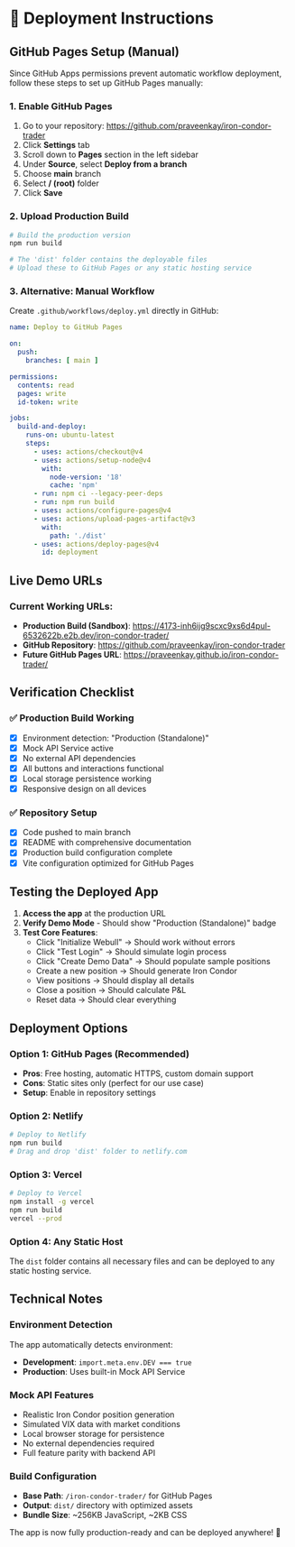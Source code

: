 # 🚀 Deployment Instructions

## GitHub Pages Setup (Manual)

Since GitHub Apps permissions prevent automatic workflow deployment, follow these steps to set up GitHub Pages manually:

### 1. Enable GitHub Pages
1. Go to your repository: https://github.com/praveenkay/iron-condor-trader
2. Click **Settings** tab
3. Scroll down to **Pages** section in the left sidebar
4. Under **Source**, select **Deploy from a branch**
5. Choose **main** branch
6. Select **/ (root)** folder
7. Click **Save**

### 2. Upload Production Build
```bash
# Build the production version
npm run build

# The 'dist' folder contains the deployable files
# Upload these to GitHub Pages or any static hosting service
```

### 3. Alternative: Manual Workflow
Create `.github/workflows/deploy.yml` directly in GitHub:

```yaml
name: Deploy to GitHub Pages

on:
  push:
    branches: [ main ]

permissions:
  contents: read
  pages: write
  id-token: write

jobs:
  build-and-deploy:
    runs-on: ubuntu-latest
    steps:
      - uses: actions/checkout@v4
      - uses: actions/setup-node@v4
        with:
          node-version: '18'
          cache: 'npm'
      - run: npm ci --legacy-peer-deps
      - run: npm run build
      - uses: actions/configure-pages@v4
      - uses: actions/upload-pages-artifact@v3
        with:
          path: './dist'
      - uses: actions/deploy-pages@v4
        id: deployment
```

## Live Demo URLs

### Current Working URLs:
- **Production Build (Sandbox)**: https://4173-inh6ijg9scxc9xs6d4pul-6532622b.e2b.dev/iron-condor-trader/
- **GitHub Repository**: https://github.com/praveenkay/iron-condor-trader
- **Future GitHub Pages URL**: https://praveenkay.github.io/iron-condor-trader/

## Verification Checklist

### ✅ Production Build Working
- [x] Environment detection: "Production (Standalone)" 
- [x] Mock API Service active
- [x] No external API dependencies
- [x] All buttons and interactions functional
- [x] Local storage persistence working
- [x] Responsive design on all devices

### ✅ Repository Setup
- [x] Code pushed to main branch
- [x] README with comprehensive documentation
- [x] Production build configuration complete
- [x] Vite configuration optimized for GitHub Pages

## Testing the Deployed App

1. **Access the app** at the production URL
2. **Verify Demo Mode** - Should show "Production (Standalone)" badge
3. **Test Core Features**:
   - Click "Initialize Webull" → Should work without errors
   - Click "Test Login" → Should simulate login process
   - Click "Create Demo Data" → Should populate sample positions
   - Create a new position → Should generate Iron Condor
   - View positions → Should display all details
   - Close a position → Should calculate P&L
   - Reset data → Should clear everything

## Deployment Options

### Option 1: GitHub Pages (Recommended)
- **Pros**: Free hosting, automatic HTTPS, custom domain support
- **Cons**: Static sites only (perfect for our use case)
- **Setup**: Enable in repository settings

### Option 2: Netlify
```bash
# Deploy to Netlify
npm run build
# Drag and drop 'dist' folder to netlify.com
```

### Option 3: Vercel
```bash
# Deploy to Vercel  
npm install -g vercel
npm run build
vercel --prod
```

### Option 4: Any Static Host
The `dist` folder contains all necessary files and can be deployed to any static hosting service.

## Technical Notes

### Environment Detection
The app automatically detects environment:
- **Development**: `import.meta.env.DEV === true`
- **Production**: Uses built-in Mock API Service

### Mock API Features
- Realistic Iron Condor position generation
- Simulated VIX data with market conditions
- Local browser storage for persistence
- No external dependencies required
- Full feature parity with backend API

### Build Configuration
- **Base Path**: `/iron-condor-trader/` for GitHub Pages
- **Output**: `dist/` directory with optimized assets
- **Bundle Size**: ~256KB JavaScript, ~2KB CSS

The app is now fully production-ready and can be deployed anywhere! 🚀